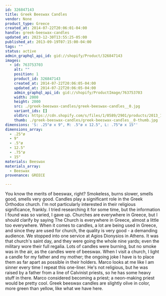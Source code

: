 ```yaml
---
id: 326847143
title: Greek Beeswax Candles
vendor: None
product_type: Greece
created_at: 2014-07-22T20:06:01-04:00
handle: greek-beeswax-candles
updated_at: 2023-12-30T13:55:25-05:00
published_at: 2013-09-19T07:15:00-04:00
tags: ""
status: active
admin_graphql_api_id: gid://shopify/Product/326847143
images:
  - id: 763753703
    alt: ""
    position: 1
    product_id: 326847143
    created_at: 2014-07-22T20:06:05-04:00
    updated_at: 2014-07-22T20:06:05-04:00
    admin_graphql_api_id: gid://shopify/ProductImage/763753703
    width: 2000
    height: 2000
    src: ./greek-beeswax-candles/greek-beeswax-candles__0.jpg
    variant_ids: []
    oldSrc: https://cdn.shopify.com/s/files/1/0589/2901/products/2013_11_09_Kiosk_0747.jpeg?v=1406073965
    thumb: ./greek-beeswax-candles/greek-beeswax-candles__0-thumb.jpg
dimensions: 'S: .25"ø x 9", M: .5"ø x 12.5", L: .75"ø x 15"'
dimensions_array:
  - .25"ø
  - 9"
  - .5"ø
  - 12.5"
  - .75"ø
  - 15"
materials: Beeswax
materials_array:
  - Beeswax
provenance: GREECE

---
```


You know the merits of beeswax, right? Smokeless, burns slower, smells good, smells very good. Candles play a significant role in the Greek Orthodox church. I'm not particularly interested in their religious significance, frankly. I tried researching it for some time, but the information I found was so varied, I gave up. Churches are everywhere in Greece, but I should clarify by saying The Church is everywhere in Greece, almost a little too everywhere. When it comes to candles, a lot are being used in Greece, and since they are used for church, the quality is very good \- a demanding audience. We stopped into one service at Agios Dionysios in Athens. It was that church's saint day, and they were going the whole nine yards; even the military wore their full regalia. Lots of candles were burning, but no smoke was in the air, as the candles were of beeswax. When I visit a church, I light a candle for my father and my mother; the ongoing joke I have is to place them as far apart as possible in their holders. Marco looks at me like I am sinner every time I repeat this one-liner. He's not religious, but he was raised by a father from a line of Calvinist priests, so he has some heavy stuff in there. Marco considered becoming a priest; a neon-making priest would be pretty cool. Greek beeswax candles are slightly olive in color, more green than yellow, like what we have here.